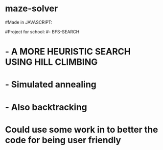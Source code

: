 # maze-solver

#Made in JAVASCRIPT:

  #Project for school:
  #- BFS-SEARCH
   # - A MORE HEURISTIC SEARCH USING HILL CLIMBING 
   # - Simulated annealing
   # - Also backtracking
   # Could use some work in to better the code for being user friendly
